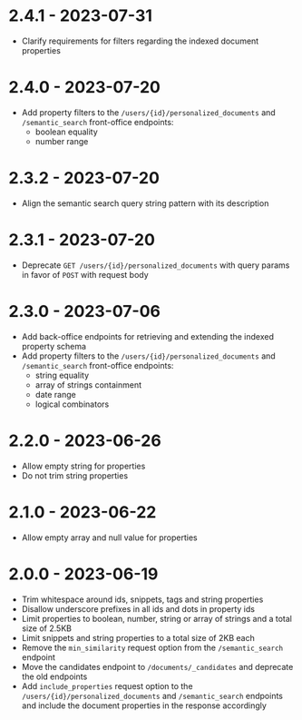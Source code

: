 # 2.4.1 - 2023-07-31

- Clarify requirements for filters regarding the indexed document properties

# 2.4.0 - 2023-07-20

- Add property filters to the `/users/{id}/personalized_documents` and `/semantic_search` front-office endpoints:
    - boolean equality
    - number range

# 2.3.2 - 2023-07-20

- Align the semantic search query string pattern with its description

# 2.3.1 - 2023-07-20

- Deprecate `GET /users/{id}/personalized_documents` with query params in favor of `POST` with request body

# 2.3.0 - 2023-07-06

- Add back-office endpoints for retrieving and extending the indexed property schema
- Add property filters to the `/users/{id}/personalized_documents` and `/semantic_search` front-office endpoints:
    - string equality
    - array of strings containment
    - date range
    - logical combinators

# 2.2.0 - 2023-06-26

- Allow empty string for properties
- Do not trim string properties

# 2.1.0 - 2023-06-22

- Allow empty array and null value for properties

# 2.0.0 - 2023-06-19

- Trim whitespace around ids, snippets, tags and string properties
- Disallow underscore prefixes in all ids and dots in property ids
- Limit properties to boolean, number, string or array of strings and a total size of 2.5KB
- Limit snippets and string properties to a total size of 2KB each
- Remove the `min_similarity` request option from the `/semantic_search` endpoint
- Move the candidates endpoint to `/documents/_candidates` and deprecate the old endpoints
- Add `include_properties` request option to the `/users/{id}/personalized_documents` and `/semantic_search` endpoints and include the document properties in the response accordingly
